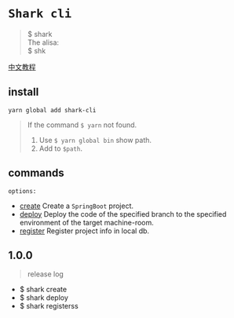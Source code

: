 # `Shark cli`
> $ shark  
> The alisa:  
> $ shk  

[中文教程](./README_CN.md)
## install
`yarn global add shark-cli`

>  If the command  `$ yarn` not found.
>
> 1. Use `$ yarn global bin` show path.
> 2. Add to `$path`.

## commands
`options:`

- [create](./doc/shark-create.md) Create a `SpringBoot` project.
- [deploy](./doc/shark-deploy.md) Deploy the code of the specified branch to the specified environment of the target machine-room.
- [register](./doc/shark-register.md) Register  project info in local db.


## 1.0.0
> release log
* $ shark create
* $ shark deploy
* $ shark registerss